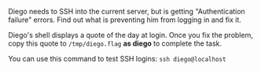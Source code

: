 
Diego needs to SSH into the current server, but is getting "Authentication failure" errors. Find out what is preventing him from logging in and fix it.

Diego's shell displays a quote of the day at login. Once you fix the problem, copy this quote to `/tmp/diego.flag` **as diego** to complete the task.

You can use this command to test SSH logins:
`ssh diego@localhost`

